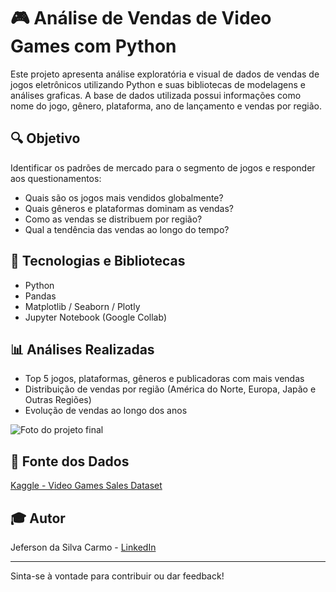 # 🎮 Análise de Vendas de Video Games com Python

Este projeto apresenta análise exploratória e visual de dados de vendas de jogos eletrônicos utilizando Python e suas bibliotecas de modelagens e análises graficas. A base de dados utilizada possui informações como nome do jogo, gênero, plataforma, ano de lançamento e vendas por região.

## 🔍 Objetivo

Identificar os padrões de mercado para o segmento de jogos e responder aos questionamentos:

- Quais são os jogos mais vendidos globalmente?
- Quais gêneros e plataformas dominam as vendas?
- Como as vendas se distribuem por região?
- Qual a tendência das vendas ao longo do tempo?

## 🧰 Tecnologias e Bibliotecas

- Python
- Pandas
- Matplotlib / Seaborn / Plotly
- Jupyter Notebook (Google Collab)

## 📊 Análises Realizadas

- Top 5 jogos, plataformas, gêneros e publicadoras com mais vendas
- Distribuição de vendas por região (América do Norte, Europa, Japão e Outras Regiões)
- Evolução de vendas ao longo dos anos

![Foto do projeto final](https://i.imgur.com/hIs93CA.png)

## 📅 Fonte dos Dados

[Kaggle - Video Games Sales Dataset](https://www.kaggle.com/datasets/sidtwr/videogames-sales-dataset)

## 🎓 Autor

Jeferson da Silva Carmo - [LinkedIn](https://www.linkedin.com/in/jefersondasilvacarmo)

---

Sinta-se à vontade para contribuir ou dar feedback!
<!---
## 📁 Como executar

1. Clone este repositório:

```bash
git clone https://github.com/jefersoncarmoo/analise-vendas-games.git
```

2. Instale as dependências:

```bash
pip install -r requirements.txt
```

3. Execute o notebook: Abra o arquivo `.ipynb` no Jupyter Notebook ou JupyterLab

## 📅 Fonte dos Dados

[Kaggle - Video Games Sales Dataset](https://www.kaggle.com/datasets/sidtwr/videogames-sales-dataset)

## 🎓 Autor

Jeferson da Silva Carmo - [LinkedIn](https://www.linkedin.com/in/jefersondasilvacarmo)

---

